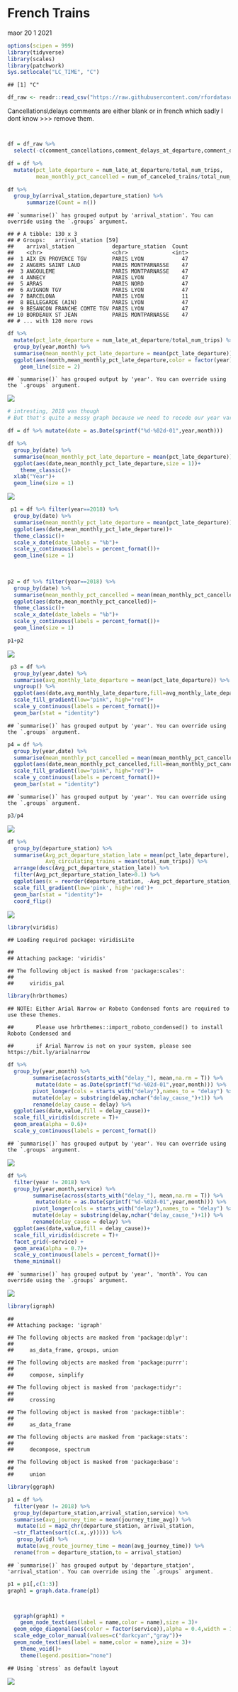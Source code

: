 French Trains
================
maor
20 1 2021

``` r
options(scipen = 999)
library(tidyverse)
library(scales)
library(patchwork)
Sys.setlocale("LC_TIME", "C")
```

    ## [1] "C"

``` r
df_raw <- readr::read_csv("https://raw.githubusercontent.com/rfordatascience/tidytuesday/master/data/2019/2019-02-26/full_trains.csv") 
```

Cancellations\delays comments are either blank or in french which sadly I dont know >>> remove them.
``` r


df = df_raw %>%
  select(-c(comment_cancellations,comment_delays_at_departure,comment_delays_on_arrival))

df = df %>%
  mutate(pct_late_departure = num_late_at_departure/total_num_trips,
         mean_monthly_pct_cancelled = num_of_canceled_trains/total_num_trips)  
```

``` r
df %>%
  group_by(arrival_station,departure_station) %>%
      summarize(Count = n()) 
```

    ## `summarise()` has grouped output by 'arrival_station'. You can override using the `.groups` argument.

    ## # A tibble: 130 x 3
    ## # Groups:   arrival_station [59]
    ##    arrival_station            departure_station  Count
    ##    <chr>                      <chr>              <int>
    ##  1 AIX EN PROVENCE TGV        PARIS LYON            47
    ##  2 ANGERS SAINT LAUD          PARIS MONTPARNASSE    47
    ##  3 ANGOULEME                  PARIS MONTPARNASSE    47
    ##  4 ANNECY                     PARIS LYON            47
    ##  5 ARRAS                      PARIS NORD            47
    ##  6 AVIGNON TGV                PARIS LYON            47
    ##  7 BARCELONA                  PARIS LYON            11
    ##  8 BELLEGARDE (AIN)           PARIS LYON            47
    ##  9 BESANCON FRANCHE COMTE TGV PARIS LYON            47
    ## 10 BORDEAUX ST JEAN           PARIS MONTPARNASSE    47
    ## # ... with 120 more rows

``` r
df %>%
  mutate(pct_late_departure = num_late_at_departure/total_num_trips) %>%
  group_by(year,month) %>% 
  summarise(mean_monthly_pct_late_departure = mean(pct_late_departure)) %>% 
  ggplot(aes(month,mean_monthly_pct_late_departure,color = factor(year)))+
    geom_line(size = 2)
```

    ## `summarise()` has grouped output by 'year'. You can override using the `.groups` argument.

![](tidytuesday-French-Trains_files/figure-gfm/unnamed-chunk-3-1.png)<!-- -->

``` r
# intresting, 2018 was though
# But that's quite a messy graph because we need to recode our year varible

df = df %>% mutate(date = as.Date(sprintf("%d-%02d-01",year,month)))

df %>%  
  group_by(date) %>% 
  summarise(mean_monthly_pct_late_departure = mean(pct_late_departure)) %>% 
  ggplot(aes(date,mean_monthly_pct_late_departure,size = 1))+
    theme_classic()+
  xlab("Year")+
  geom_line(size = 1)
```

![](tidytuesday-French-Trains_files/figure-gfm/unnamed-chunk-3-2.png)<!-- -->

``` r
 p1 = df %>% filter(year==2018) %>% 
  group_by(date) %>% 
  summarise(mean_monthly_pct_late_departure = mean(pct_late_departure)) %>% 
  ggplot(aes(date,mean_monthly_pct_late_departure))+
  theme_classic()+
  scale_x_date(date_labels = "%b")+
  scale_y_continuous(labels = percent_format())+
  geom_line(size = 1)
  
  

p2 = df %>% filter(year==2018) %>% 
  group_by(date) %>% 
  summarise(mean_monthly_pct_cancelled = mean(mean_monthly_pct_cancelled)) %>% 
  ggplot(aes(date,mean_monthly_pct_cancelled))+
  theme_classic()+
  scale_x_date(date_labels = "%b")+
  scale_y_continuous(labels = percent_format())+
  geom_line(size = 1)

p1+p2
```

![](tidytuesday-French-Trains_files/figure-gfm/unnamed-chunk-3-3.png)<!-- -->

``` r
 p3 = df %>% 
  group_by(year,date) %>% 
  summarise(avg_monthly_late_departure = mean(pct_late_departure)) %>% 
  ungroup() %>% 
  ggplot(aes(date,avg_monthly_late_departure,fill=avg_monthly_late_departure))+
  scale_fill_gradient(low="pink", high="red")+
  scale_y_continuous(labels = percent_format())+
  geom_bar(stat = "identity")
```

    ## `summarise()` has grouped output by 'year'. You can override using the `.groups` argument.

``` r
p4 = df %>%
  group_by(year,date) %>% 
  summarise(mean_monthly_pct_cancelled = mean(mean_monthly_pct_cancelled)) %>% 
  ggplot(aes(date,mean_monthly_pct_cancelled,fill=mean_monthly_pct_cancelled))+
  scale_fill_gradient(low="pink", high="red")+
  scale_y_continuous(labels = percent_format())+
  geom_bar(stat = "identity")
```

    ## `summarise()` has grouped output by 'year'. You can override using the `.groups` argument.

``` r
p3/p4
```

![](tidytuesday-French-Trains_files/figure-gfm/unnamed-chunk-4-1.png)<!-- -->

``` r
df %>% 
  group_by(departure_station) %>% 
  summarise(Avg_pct_departure_station_late = mean(pct_late_departure),
            Avg_circulating_trains = mean(total_num_trips)) %>% 
  arrange(desc(Avg_pct_departure_station_late)) %>% 
  filter(Avg_pct_departure_station_late>0.1) %>% 
  ggplot(aes(x = reorder(departure_station, -Avg_pct_departure_station_late,order = F), y= Avg_pct_departure_station_late,fill= Avg_circulating_trains))+
  scale_fill_gradient(low='pink', high='red')+
  geom_bar(stat = "identity")+
  coord_flip()
```

![](tidytuesday-French-Trains_files/figure-gfm/unnamed-chunk-5-1.png)<!-- -->

``` r
library(viridis)
```

    ## Loading required package: viridisLite

    ## 
    ## Attaching package: 'viridis'

    ## The following object is masked from 'package:scales':
    ## 
    ##     viridis_pal

``` r
library(hrbrthemes)
```

    ## NOTE: Either Arial Narrow or Roboto Condensed fonts are required to use these themes.

    ##       Please use hrbrthemes::import_roboto_condensed() to install Roboto Condensed and

    ##       if Arial Narrow is not on your system, please see https://bit.ly/arialnarrow

``` r
df %>%  
  group_by(year,month) %>% 
        summarise(across(starts_with("delay_"), mean,na.rm = T)) %>%  
         mutate(date = as.Date(sprintf("%d-%02d-01",year,month))) %>% 
        pivot_longer(cols = starts_with("delay"),names_to = "delay") %>%
        mutate(delay = substring(delay,nchar("delay_cause_")+1)) %>% 
        rename(delay_cause = delay) %>% 
  ggplot(aes(date,value,fill = delay_cause))+
  scale_fill_viridis(discrete = T)+
  geom_area(alpha = 0.6)+
  scale_y_continuous(labels = percent_format())
```

    ## `summarise()` has grouped output by 'year'. You can override using the `.groups` argument.

![](tidytuesday-French-Trains_files/figure-gfm/unnamed-chunk-6-1.png)<!-- -->

``` r
df %>%  
  filter(year != 2018) %>% 
  group_by(year,month,service) %>% 
        summarise(across(starts_with("delay_"), mean,na.rm = T)) %>% 
         mutate(date = as.Date(sprintf("%d-%02d-01",year,month))) %>% 
        pivot_longer(cols = starts_with("delay"),names_to = "delay") %>%
        mutate(delay = substring(delay,nchar("delay_cause_")+1)) %>% 
        rename(delay_cause = delay) %>% 
  ggplot(aes(date,value,fill = delay_cause))+
  scale_fill_viridis(discrete = T)+
  facet_grid(~service) +
  geom_area(alpha = 0.7)+
  scale_y_continuous(labels = percent_format())+
  theme_minimal()
```

    ## `summarise()` has grouped output by 'year', 'month'. You can override using the `.groups` argument.

![](tidytuesday-French-Trains_files/figure-gfm/unnamed-chunk-7-1.png)<!-- -->

``` r
library(igraph)
```

    ## 
    ## Attaching package: 'igraph'

    ## The following objects are masked from 'package:dplyr':
    ## 
    ##     as_data_frame, groups, union

    ## The following objects are masked from 'package:purrr':
    ## 
    ##     compose, simplify

    ## The following object is masked from 'package:tidyr':
    ## 
    ##     crossing

    ## The following object is masked from 'package:tibble':
    ## 
    ##     as_data_frame

    ## The following objects are masked from 'package:stats':
    ## 
    ##     decompose, spectrum

    ## The following object is masked from 'package:base':
    ## 
    ##     union

``` r
library(ggraph)

p1 = df %>% 
  filter(year != 2018) %>% 
  group_by(departure_station,arrival_station,service) %>%
  summarise(avg_journey_time = mean(journey_time_avg)) %>% 
   mutate(id = map2_chr(departure_station, arrival_station,
  ~str_flatten(sort(c(.x,.y))))) %>%       
   group_by(id) %>%
   mutate(avg_route_journey_time = mean(avg_journey_time)) %>% 
  rename(from = departure_station,to = arrival_station) 
```

    ## `summarise()` has grouped output by 'departure_station', 'arrival_station'. You can override using the `.groups` argument.

``` r
p1 = p1[,c(1:3)] 
graph1 = graph.data.frame(p1) 



  ggraph(graph1) +
    geom_node_text(aes(label = name,color = name),size = 3)+
  geom_edge_diagonal(aes(color = factor(service)),alpha = 0.4,width = 1)+
  scale_edge_color_manual(values=c("darkcyan","gray"))+
  geom_node_text(aes(label = name,color = name),size = 3)+
    theme_void()+
    theme(legend.position="none")
```

    ## Using `stress` as default layout

![](tidytuesday-French-Trains_files/figure-gfm/unnamed-chunk-8-1.png)<!-- -->
